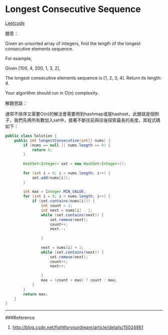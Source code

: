 # Longest Consecutive Sequence

[Leetcode](https://leetcode.com/problems/longest-consecutive-sequence/)

題意：

Given an unsorted array of integers, find the length of the longest consecutive elements sequence.

For example,

Given [100, 4, 200, 1, 3, 2],

The longest consecutive elements sequence is [1, 2, 3, 4]. Return its length: 4.

Your algorithm should run in O(n) complexity.

解題思路：

通常不排序又需要O(n)的解法會需要用到hashmap或是hashset，此題就是個例子，我們先將所有數加入set中，接著不斷往前與往後探索最長的長度，其程式碼如下：


```java
public class Solution {
    public int longestConsecutive(int[] nums) {
        if (nums == null || nums.length == 0) {
            return 0;
        }
        
        HashSet<Integer> set = new HashSet<Integer>();
        
        for (int i = 0; i < nums.length; i++) {
            set.add(nums[i]);
        }
        
        int max = Integer.MIN_VALUE;
        for (int i = 0; i < nums.length; i++) {
            if (set.contains(nums[i])) {
                int count = 1;
                int next = nums[i] - 1;
                while (set.contains(next)) {
                    set.remove(next);
                    count++;
                    next--;
                    
                }
                
                next = nums[i] + 1;
                while (set.contains(next)) {
                    set.remove(next);
                    count++;
                    next++;
                    
                }
                max = (count > max) ? count : max;
            }
        }
        return max;
    }
}
```
---
###Reference
1. http://blog.csdn.net/fightforyourdream/article/details/15024861